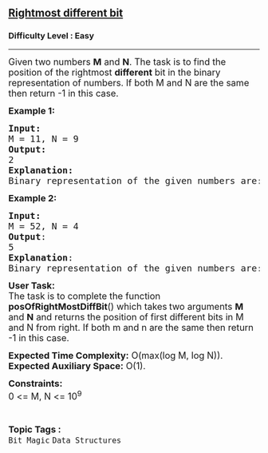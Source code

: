 <h2><a href="https://practice.geeksforgeeks.org/problems/rightmost-different-bit-1587115621/0">Rightmost different bit</a></h2><h3>Difficulty Level : Easy</h3><hr><div class="problems_problem_content__Xm_eO"><p><span style="font-size: 18px;">Given two numbers <strong>M</strong> and <strong>N</strong>. The task is to find the position of the&nbsp;rightmost <strong>different</strong> bit in the binary representation of numbers.&nbsp;</span><span style="font-size: 18px;">If both M and N are the same then return -1 in this case.</span></p>
<p><span style="font-size: 18px;"><strong>Example 1:&nbsp;</strong></span></p>
<pre><span style="font-size: 18px;"><strong>Input: <br></strong>M = 11, N = 9
<strong>Output:</strong> <br>2
<strong>Explanation:</strong> <br>Binary representation of the given numbers are: 1011 and 1001, 2nd bit from right is different.</span></pre>
<p><span style="font-size: 18px;"><strong>Example 2:</strong></span></p>
<pre><span style="font-size: 18px;"><strong>Input: <br></strong>M = 52, N = 4
<strong>Output</strong>: <br>5
<strong>Explanation</strong>: <br>Binary representation of the given numbers are: 110100 </span><span style="font-size: 18px;">and 0100, 5th-bit from right is different.</span>
</pre>
<p><span style="font-size: 18px;"><strong>User Task:</strong><br>The task is to complete the function <strong>posOfRightMostDiffBit</strong>() which takes<strong> </strong>two arguments <strong>M</strong> and <strong>N</strong> and returns the position of first different bits in M and N from right. If both m and n are the same then return -1 in this case.</span></p>
<p><span style="font-size: 18px;"><strong>Expected Time Complexity:</strong> O(max(log M, log N)).<br><strong>Expected Auxiliary Space:</strong>&nbsp;O(1).</span></p>
<p><span style="font-size: 18px;"><strong>Constraints:</strong><br>0 &lt;= M, N &lt;= 10<sup>9</sup><br></span></p></div><br><p><span style=font-size:18px><strong>Topic Tags : </strong><br><code>Bit Magic</code>&nbsp;<code>Data Structures</code>&nbsp;